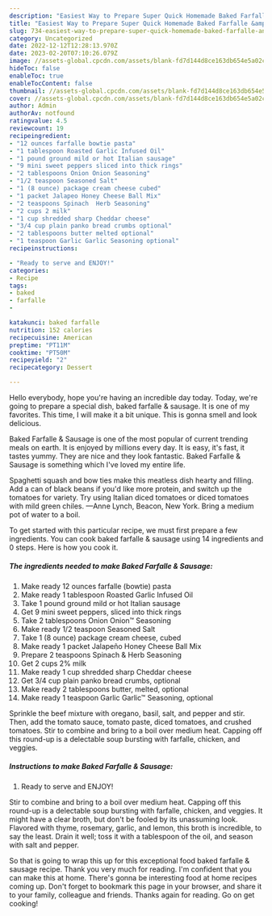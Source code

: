 ```yaml
---
description: "Easiest Way to Prepare Super Quick Homemade Baked Farfalle &amp;amp; Sausage"
title: "Easiest Way to Prepare Super Quick Homemade Baked Farfalle &amp;amp; Sausage"
slug: 734-easiest-way-to-prepare-super-quick-homemade-baked-farfalle-and-amp-sausage
category: Uncategorized
date: 2022-12-12T12:28:13.970Z
date: 2023-02-20T07:10:26.079Z
image: //assets-global.cpcdn.com/assets/blank-fd7d144d8ce163db654e5a02c40b08a2775adb7897d16e4062681dc7e1b2800f.png
hideToc: false
enableToc: true
enableTocContent: false
thumbnail: //assets-global.cpcdn.com/assets/blank-fd7d144d8ce163db654e5a02c40b08a2775adb7897d16e4062681dc7e1b2800f.png
cover: //assets-global.cpcdn.com/assets/blank-fd7d144d8ce163db654e5a02c40b08a2775adb7897d16e4062681dc7e1b2800f.png
author: Admin
authorAv: notfound
ratingvalue: 4.5
reviewcount: 19
recipeingredient:
- "12 ounces farfalle bowtie pasta"
- "1 tablespoon Roasted Garlic Infused Oil"
- "1 pound ground mild or hot Italian sausage"
- "9 mini sweet peppers sliced into thick rings"
- "2 tablespoons Onion Onion Seasoning"
- "1/2 teaspoon Seasoned Salt"
- "1 (8 ounce) package cream cheese cubed"
- "1 packet Jalapeo Honey Cheese Ball Mix"
- "2 teaspoons Spinach  Herb Seasoning"
- "2 cups 2 milk"
- "1 cup shredded sharp Cheddar cheese"
- "3/4 cup plain panko bread crumbs optional"
- "2 tablespoons butter melted optional"
- "1 teaspoon Garlic Garlic Seasoning optional"
recipeinstructions:

- "Ready to serve and ENJOY!"
categories:
- Recipe
tags:
- baked
- farfalle
- 

katakunci: baked farfalle  
nutrition: 152 calories
recipecuisine: American
preptime: "PT11M"
cooktime: "PT50M"
recipeyield: "2"
recipecategory: Dessert

---
```



Hello everybody, hope you're having an incredible day today. Today, we're going to prepare a special dish, baked farfalle &amp; sausage. It is one of my favorites. This time, I will make it a bit unique. This is gonna smell and look delicious.

Baked Farfalle &amp; Sausage is one of the most popular of current trending meals on earth. It is enjoyed by millions every day. It is easy, it's fast, it tastes yummy. They are nice and they look fantastic. Baked Farfalle &amp; Sausage is something which I've loved my entire life.

Spaghetti squash and bow ties make this meatless dish hearty and filling. Add a can of black beans if you&#39;d like more protein, and switch up the tomatoes for variety. Try using Italian diced tomatoes or diced tomatoes with mild green chiles. —Anne Lynch, Beacon, New York. Bring a medium pot of water to a boil.


To get started with this particular recipe, we must first prepare a few ingredients. You can cook baked farfalle &amp; sausage using 14 ingredients and 0 steps. Here is how you cook it.

<!--inarticleads1-->

##### The ingredients needed to make Baked Farfalle &amp; Sausage:

1. Make ready 12 ounces farfalle (bowtie) pasta
1. Make ready 1 tablespoon Roasted Garlic Infused Oil
1. Take 1 pound ground mild or hot Italian sausage
1. Get 9 mini sweet peppers, sliced into thick rings
1. Take 2 tablespoons Onion Onion™ Seasoning
1. Make ready 1/2 teaspoon Seasoned Salt
1. Take 1 (8 ounce) package cream cheese, cubed
1. Make ready 1 packet Jalapeño Honey Cheese Ball Mix
1. Prepare 2 teaspoons Spinach &amp; Herb Seasoning
1. Get 2 cups 2% milk
1. Make ready 1 cup shredded sharp Cheddar cheese
1. Get 3/4 cup plain panko bread crumbs, optional
1. Make ready 2 tablespoons butter, melted, optional
1. Make ready 1 teaspoon Garlic Garlic™ Seasoning, optional


Sprinkle the beef mixture with oregano, basil, salt, and pepper and stir. Then, add the tomato sauce, tomato paste, diced tomatoes, and crushed tomatoes. Stir to combine and bring to a boil over medium heat. Capping off this round-up is a delectable soup bursting with farfalle, chicken, and veggies. 

<!--inarticleads2-->

##### Instructions to make Baked Farfalle &amp; Sausage:


1. Ready to serve and ENJOY!

Stir to combine and bring to a boil over medium heat. Capping off this round-up is a delectable soup bursting with farfalle, chicken, and veggies. It might have a clear broth, but don&#39;t be fooled by its unassuming look. Flavored with thyme, rosemary, garlic, and lemon, this broth is incredible, to say the least. Drain it well; toss it with a tablespoon of the oil, and season with salt and pepper. 

So that is going to wrap this up for this exceptional food baked farfalle &amp; sausage recipe. Thank you very much for reading. I'm confident that you can make this at home. There's gonna be interesting food at home recipes coming up. Don't forget to bookmark this page in your browser, and share it to your family, colleague and friends. Thanks again for reading. Go on get cooking!
